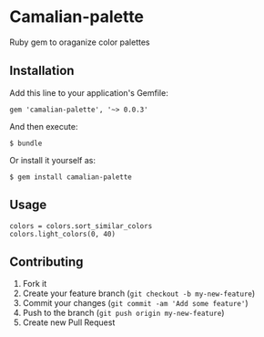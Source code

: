 # Camalian-palette

Ruby gem to oraganize color palettes 

## Installation

Add this line to your application's Gemfile:

    gem 'camalian-palette', '~> 0.0.3'

And then execute:

    $ bundle

Or install it yourself as:

    $ gem install camalian-palette

## Usage

    colors = colors.sort_similar_colors
    colors.light_colors(0, 40)

## Contributing

1. Fork it
2. Create your feature branch (`git checkout -b my-new-feature`)
3. Commit your changes (`git commit -am 'Add some feature'`)
4. Push to the branch (`git push origin my-new-feature`)
5. Create new Pull Request
